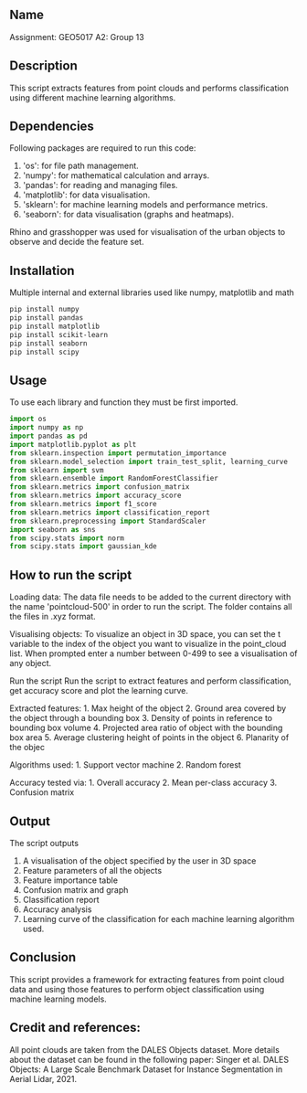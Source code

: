 ## Name 
Assignment: GEO5017 A2: Group 13

## Description 
This script extracts features from point clouds and performs classification using different machine learning algorithms.  

## Dependencies 
Following packages are required to run this code: 

1. 'os': for file path management.
2. 'numpy': for mathematical calculation and arrays.
3. 'pandas': for reading and managing files.
4. 'matplotlib': for data visualisation.
5. 'sklearn': for machine learning models and performance metrics.
6. 'seaborn': for data visualisation (graphs and heatmaps).

Rhino and grasshopper was used for visualisation of the urban objects to observe and decide the feature set.

## Installation 
Multiple internal and external libraries used like numpy, matplotlib and math 

```bash 
pip install numpy 
pip install pandas
pip install matplotlib 
pip install scikit-learn
pip install seaborn
pip install scipy
```

## Usage 
To use each library and function they must be first imported. 
  
```python 
import os
import numpy as np
import pandas as pd
import matplotlib.pyplot as plt
from sklearn.inspection import permutation_importance
from sklearn.model_selection import train_test_split, learning_curve
from sklearn import svm
from sklearn.ensemble import RandomForestClassifier
from sklearn.metrics import confusion_matrix
from sklearn.metrics import accuracy_score
from sklearn.metrics import f1_score
from sklearn.metrics import classification_report
from sklearn.preprocessing import StandardScaler
import seaborn as sns
from scipy.stats import norm
from scipy.stats import gaussian_kde
``` 
## How to run the script

Loading data: 
The data file needs to be added to the current directory with the name 'pointcloud-500' in order to run the script. The folder contains all the files in .xyz format.

Visualising objects:
To visualize an object in 3D space, you can set the t variable to the index of the object you want to visualize in the point_cloud list. 
When prompted enter a number between 0-499 to see a visualisation of any object.

Run the script
Run the script to extract features and perform classification, get accuracy score and plot the learning curve.

Extracted features:
    1. Max height of the object
    2. Ground area covered by the object through a bounding box
    3. Density of points in reference to bounding box volume
    4. Projected area ratio of object with the bounding box area
    5. Average clustering height of points in the object 
    6. Planarity of the objec

Algorithms used:
    1. Support vector machine
    2. Random forest

Accuracy tested via:
    1. Overall accuracy
    2. Mean per-class accuracy
    3. Confusion matrix

## Output
The script outputs 
1. A visualisation of the object specified by the user in 3D space
2. Feature parameters of all the objects
3. Feature importance table 
4. Confusion matrix and graph
5. Classification report 
6. Accuracy analysis
7. Learning curve of the classification
for each machine learning algorithm used.


## Conclusion
This script provides a framework for extracting features from point cloud data and using those features to perform object classification using machine learning models.

## Credit and references:
All point clouds are taken from the DALES Objects dataset. More details about the dataset can be found in the following paper:
Singer et al. DALES Objects: A Large Scale Benchmark Dataset for Instance Segmentation in Aerial Lidar, 2021.